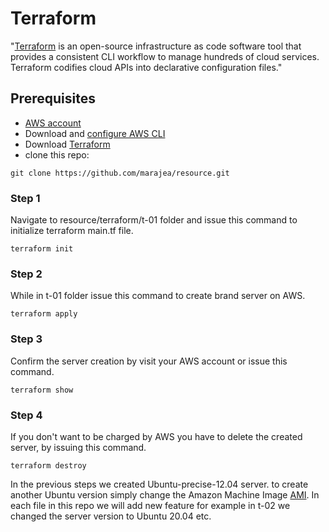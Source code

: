 # Terraform

"[Terraform](https://www.terraform.io/) is an open-source infrastructure as code software tool that provides a consistent CLI workflow to manage hundreds of cloud services. Terraform codifies cloud APIs into declarative configuration files."

## Prerequisites

* [AWS account](https://portal.aws.amazon.com/billing/signup?nc2=h_ct&src=default&redirect_url=https%3A%2F%2Faws.amazon.com%2Fregistration-confirmation#/start)
* Download and [configure AWS CLI](https://docs.aws.amazon.com/cli/latest/userguide/cli-configure-files.html)
* Download [Terraform](https://learn.hashicorp.com/tutorials/terraform/install-cli)
* clone this repo:
```
git clone https://github.com/marajea/resource.git
```
### Step 1
Navigate to resource/terraform/t-01 folder and issue this command to initialize terraform main.tf file.
```
terraform init
```
### Step 2
While in t-01 folder issue this command to create brand server on AWS.
```
terraform apply
```
### Step 3
Confirm the server creation by visit your AWS account or issue this command.
```
terraform show
```
### Step 4
If you don't want to be charged by AWS you have to delete the created server, by issuing this command.
```
terraform destroy
```

In the previous steps we created Ubuntu-precise-12.04 server. to create another Ubuntu version simply change the Amazon Machine Image [AMI](https://docs.aws.amazon.com/AWSEC2/latest/UserGuide/finding-an-ami.html). In each file in this repo we will add new feature for example in t-02 we changed the server version to Ubuntu 20.04 etc.
